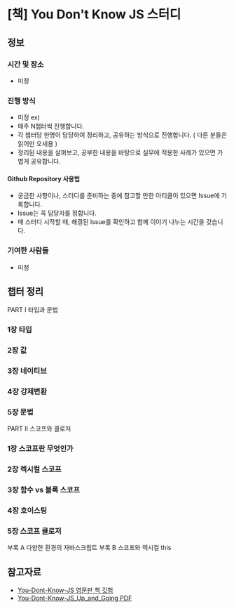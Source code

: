 # [책] You Don't Know JS 스터디

## 정보
### 시간 및 장소
* 미정

### 진행 방식 
* 미정
ex)
* 매주 N챕터씩 진행합니다.
* 각 챕터당 한명이 담당하여 정리하고, 공유하는 방식으로 진행합니다. ( 다른 분들은 읽어만 오세용 )
* 정리된 내용을 살펴보고, 공부한 내용을 바탕으로 실무에 적용한 사례가 있으면 가볍게 공유합니다.

#### Github Repository 사용법
* 궁금한 사항이나, 스터디를 준비하는 중에 참고할 만한 아티클이 있으면 Issue에 기록합니다.
* Issue는 꼭 담당자를 정합니다.
* 매 스터디 시작할 때, 해결된 Issue를 확인하고 함께 이야기 나누는 시간을 갖습니다.

### 기여한 사람들
* 미정

## 챕터 정리 

PART I 타입과 문법
### 1장 타입
### 2장 값
### 3장 네이티브
### 4장 강제변환
### 5장 문법

PART II 스코프와 클로저
### 1장 스코프란 무엇인가
### 2장 렉시컬 스코프
### 3장 함수 vs 블록 스코프
### 4장 호이스팅
### 5장 스코프 클로저

부록 A 다양한 환경의 자바스크립트
부록 B 스코프와 렉시컬 this


## 참고자료
* [You-Dont-Know-JS 영문판 책 깃헙](https://github.com/getify/You-Dont-Know-JS)
* [You-Dont-Know-JS_Up_and_Going PDF](https://xiaoguo.net/~books/Program/You_Dont_Know_JS_Up_and_Going.pdf)
